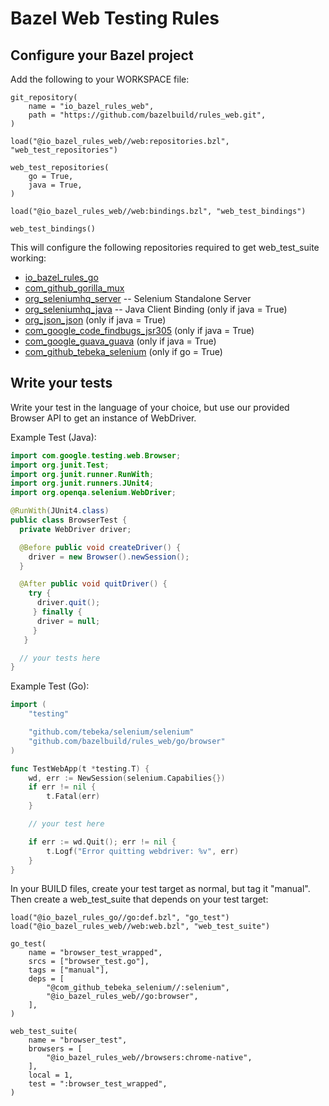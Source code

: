 # Bazel Web Testing Rules

## Configure your Bazel project

Add the following to your WORKSPACE file:

```bzl
git_repository(
    name = "io_bazel_rules_web",
    path = "https://github.com/bazelbuild/rules_web.git",
)

load("@io_bazel_rules_web//web:repositories.bzl", "web_test_repositories")

web_test_repositories(
    go = True,
    java = True,
)

load("@io_bazel_rules_web//web:bindings.bzl", "web_test_bindings")

web_test_bindings()
```

This will configure the following repositories required to get web_test_suite
working:

*   [io_bazel_rules_go](https://github.com/bazelbuild/rules_go)
*   [com_github_gorilla_mux](https://github.com/gorilla/mux)
*   [org_seleniumhq_server](http://www.seleniumhq.org/download/) -- Selenium
    Standalone Server
*   [org_seleniumhq_java](http://www.seleniumhq.org/download/) -- Java Client
    Binding (only if java = True)
*   [org_json_json](https://mvnrepository.com/artifact/org.json/json) (only if
    java = True)
*   [com_google_code_findbugs_jsr305](https://mvnrepository.com/artifact/com.google.code.findbugs/jsr305)
    (only if java = True)
*   [com_google_guava_guava](https://mvnrepository.com/artifact/com.google.guava/guava)
    (only if java = True)
*   [com_github_tebeka_selenium](https://github.com/tebeka/selenium) (only if
    go = True)

## Write your tests

Write your test in the language of your choice, but use our provided Browser API
to get an instance of WebDriver.

Example Test (Java):

```java
import com.google.testing.web.Browser;
import org.junit.Test;
import org.junit.runner.RunWith;
import org.junit.runners.JUnit4;
import org.openqa.selenium.WebDriver;

@RunWith(JUnit4.class)
public class BrowserTest {
  private WebDriver driver;

  @Before public void createDriver() {
    driver = new Browser().newSession();
  }

  @After public void quitDriver() {
    try {
      driver.quit();
     } finally {
      driver = null;
     }
   }

  // your tests here
}
```

Example Test (Go):

```go
import (
    "testing"

    "github.com/tebeka/selenium/selenium"
    "github.com/bazelbuild/rules_web/go/browser"
)

func TestWebApp(t *testing.T) {
    wd, err := NewSession(selenium.Capabilies{})
    if err != nil {
        t.Fatal(err)
    }

    // your test here

    if err := wd.Quit(); err != nil {
        t.Logf("Error quitting webdriver: %v", err)
    }
}
```

In your BUILD files, create your test target as normal, but tag it "manual".
Then create a web_test_suite that depends on your test target:

```bzl
load("@io_bazel_rules_go//go:def.bzl", "go_test")
load("@io_bazel_rules_web//web:web.bzl", "web_test_suite")

go_test(
    name = "browser_test_wrapped",
    srcs = ["browser_test.go"],
    tags = ["manual"],
    deps = [
        "@com_github_tebeka_selenium//:selenium",
        "@io_bazel_rules_web//go:browser",
    ],
)

web_test_suite(
    name = "browser_test",
    browsers = [
        "@io_bazel_rules_web//browsers:chrome-native",
    ],
    local = 1,
    test = ":browser_test_wrapped",
)
```

